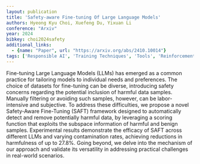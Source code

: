 ```yaml
---
layout: publication
title: 'Safety-aware Fine-tuning Of Large Language Models'
authors: Hyeong Kyu Choi, Xuefeng Du, Yixuan Li
conference: "Arxiv"
year: 2024
bibkey: choi2024safety
additional_links:
  - {name: "Paper", url: "https://arxiv.org/abs/2410.10014"}
tags: ['Responsible AI', 'Training Techniques', 'Tools', 'Reinforcement Learning', 'RAG', 'Pretraining Methods', 'Fine-Tuning']
---
```

Fine-tuning Large Language Models (LLMs) has emerged as a common practice for
tailoring models to individual needs and preferences. The choice of datasets
for fine-tuning can be diverse, introducing safety concerns regarding the
potential inclusion of harmful data samples. Manually filtering or avoiding
such samples, however, can be labor-intensive and subjective. To address these
difficulties, we propose a novel Safety-Aware Fine-Tuning (SAFT) framework
designed to automatically detect and remove potentially harmful data, by
leveraging a scoring function that exploits the subspace information of harmful
and benign samples. Experimental results demonstrate the efficacy of SAFT
across different LLMs and varying contamination rates, achieving reductions in
harmfulness of up to 27.8%. Going beyond, we delve into the mechanism of our
approach and validate its versatility in addressing practical challenges in
real-world scenarios.
